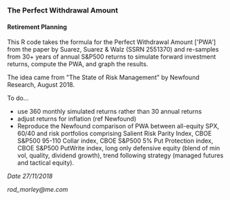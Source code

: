### The Perfect Withdrawal Amount
#### Retirement Planning
</h>

This R code takes the formula for the Perfect Withdrawal Amount ['PWA'] from the paper by Suarez, Suarez & Walz (SSRN 2551370) and re-samples from 30+ years of annual S&P500 returns to simulate forward investment returns, compute the PWA, and graph the results.

The idea came from "The State of Risk Management" by Newfound Research, August 2018.

To do...

- use 360 monthly simulated returns rather than 30 annual returns
- adjust returns for inflation (ref Newfound)
- Reproduce the Newfound comparison of PWA between all-equity SPX, 60/40 and risk portfolios comprising Salient Risk Parity Index, CBOE S&P500 95-110 Collar index, CBOE S&P500 5% Put Protection index, CBOE S&P500 PutWrite index, long only defensive equity (blend of min vol, quality, dividend growth), trend following strategy (managed futures and tactical equity).

_Date 27/11/2018_

_rod_morley@me.com_

